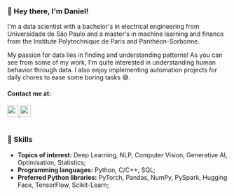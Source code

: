 ### :wave: Hey there, I'm Daniel!

I'm a data scientist with a bachelor's in electrical engineering from Universidade de São Paulo and a master's in machine learning and finance from the Institute Polytechnique de Paris and Panthéon-Sorbonne.

My passion for data lies in finding and understanding patterns! As you can see from some of my work, I'm quite interested in understanding human behavior through data. I also enjoy implementing automation projects for daily chores to ease some boring tasks :sweat_smile:.

#### Contact me at:

<a href="https://www.linkedin.com/in/danieljrgde/">
    <img height="25" src="https://cdn2.iconfinder.com/data/icons/social-icon-3/512/social_style_3_in-306.png"/>
</a>
<a href="mailto:danieljorged1@gmail.com">
    <img height="25" src="https://cdn4.iconfinder.com/data/icons/social-media-logos-6/512/112-gmail_email_mail-256.png"/>
</a>


<br>
<br>

### :brain: Skills

- **Topics of interest:** Deep Learning, NLP, Computer Vision, Generative AI, Optimisation, Statistics;
- **Programming languages:** Python, C/C++, SQL; 
- **Preferred Python libraries:** PyTorch, Pandas, NumPy, PySpark, Hugging Face, TensorFlow, Scikit-Learn;
